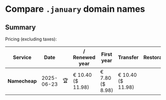 # Compare `.january` domain names

## Summary

Pricing (excluding taxes):

| Service | Date |  | / Renewed year | First year | Transfer | Restoration |
|--|--|--|--|--|--|--|
| **Namecheap** | 2025-06-23 | 🏆 | € 10.40<br>($ 11.98) | € 7.80<br>($ 8.98) | € 10.40<br>($ 11.98) |  |
